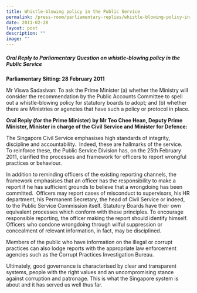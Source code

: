 ```yaml
---
title: Whistle‑blowing policy in the Public Service
permalink: /press-room/parliamentary-replies/whistle-blowing-policy-in-the-public-service/
date: 2011-02-28
layout: post
description: ""
image: ""
---
```

##### Oral Reply to Parliamentary Question on whistle-blowing policy in the Public Service

**Parliamentary Sitting: 28 February 2011**

Mr Viswa Sadasivan: To ask the Prime Minister (a) whether the Ministry will consider the recommendation by the Public Accounts Committee to spell out a whistle-blowing policy for statutory boards to adopt; and (b) whether there are Ministries or agencies that have such a policy or protocol in place.

**Oral Reply (for the Prime Minister) by Mr Teo Chee Hean, Deputy Prime Minister, Minister in charge of the Civil Service and Minister for Defence:**

The Singapore Civil Service emphasises high standards of integrity, discipline and accountability.  Indeed, these are hallmarks of the service.  To reinforce these, the Public Service Division has, on the 25th February 2011, clarified the processes and framework for officers to report wrongful practices or behaviour. 

In addition to reminding officers of the existing reporting channels, the framework emphasises that an officer has the responsibility to make a report if he has sufficient grounds to believe that a wrongdoing has been committed.  Officers may report cases of misconduct to supervisors, his HR department, his Permanent Secretary, the head of Civil Service or indeed, to the Public Service Commission itself. Statutory Boards have their own equivalent processes which conform with these principles. To encourage responsible reporting, the officer making the report should identify himself.  Officers who condone wrongdoing through wilful suppression or concealment of relevant information, in fact, may be disciplined. 

Members of the public who have information on the illegal or corrupt practices can also lodge reports with the appropriate law enforcement agencies such as the Corrupt Practices Investigation Bureau.

Ultimately, good governance is characterised by clear and transparent systems, people with the right values and an uncompromising stance against corruption and patronage. This is what the Singapore system is about and it has served us well thus far.